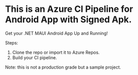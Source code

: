 # This is an Azure CI Pipeline for Android App with Signed Apk.

Get your .NET MAUI Android App Up and Running!

Steps:
1. Clone the repo or import it to Azure Repos.
2. Build your CI pipeline.

Note: this is not a production grade but a sample project.
